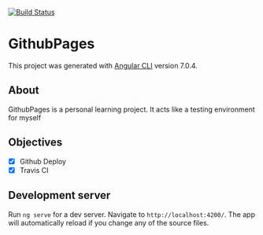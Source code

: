 [![Build Status](https://travis-ci.org/leoassuncao/github-pages.svg?branch=master)](https://travis-ci.org/leoassuncao/github-pages)

# GithubPages

This project was generated with [Angular CLI](https://github.com/angular/angular-cli) version 7.0.4.

## About

GithubPages is a personal learning project. It acts like a testing environment for myself

## Objectives 

   - [x] Github Deploy
   - [x] Travis CI
    
## Development server

Run `ng serve` for a dev server. Navigate to `http://localhost:4200/`. The app will automatically reload if you change any of the source files.


